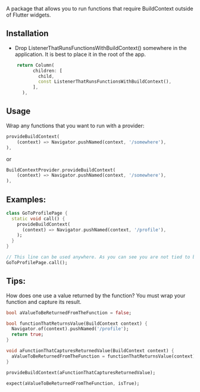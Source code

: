 <!--
This README describes the package. If you publish this package to pub.dev,
this README's contents appear on the landing page for your package.

For information about how to write a good package README, see the guide for
[writing package pages](https://dart.dev/guides/libraries/writing-package-pages).

For general information about developing packages, see the Dart guide for
[creating packages](https://dart.dev/guides/libraries/create-library-packages)
and the Flutter guide for
[developing packages and plugins](https://flutter.dev/developing-packages).
-->
A package that allows you to run functions that require BuildContext outside of Flutter widgets.

## Installation

* Drop ListenerThatRunsFunctionsWithBuildContext() somewhere in the application. It is best to place it in the root of the app.
```dart
    return Column(
          children: [
            child,
            const ListenerThatRunsFunctionsWithBuildContext(),
          ],
      ),
```

## Usage

Wrap any functions that you want to run with a provider:

```dart
provideBuildContext(
    (context) => Navigator.pushNamed(context, '/somewhere'),
),
```
or
```dart
BuildContextProvider.provideBuildContext(
    (context) => Navigator.pushNamed(context, '/somewhere'),
),
```

## Examples:

```dart
class GoToProfilePage {
  static void call() {
    provideBuildContext(
      (context) => Navigator.pushNamed(context, '/profile'),
    );
  }
}

// This line can be used anywhere. As you can see you are not tied to build context anymore.
GoToProfilePage.call();
```

## Tips:

How does one use a value returned by the function? You must wrap your function and capture its result.

```dart
bool aValueToBeReturnedFromTheFunction = false;

bool functionThatReturnsValue(BuildContext context) {
  Navigator.of(context).pushNamed('/profile');
  return true;
}

void aFunctionThatCapturesReturnedValue(BuildContext context) {
  aValueToBeReturnedFromTheFunction = functionThatReturnsValue(context);
}

provideBuildContext(aFunctionThatCapturesReturnedValue);

expect(aValueToBeReturnedFromTheFunction, isTrue);
```
